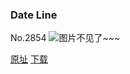 ### Date Line
No.2854
![图片不见了~~~](https://imgs.xkcd.com/comics/date_line.png)

[原址](https://xkcd.com//2854) [下载](https://imgs.xkcd.com/comics/date_line.png)


